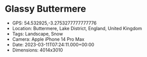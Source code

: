 # Glassy Buttermere

- GPS: 54.532925,-3.2753277777777776
- Location: Buttermere, Lake District, England, United Kingdom
- Tags: Landscape, Snow
- Camera: Apple iPhone 14 Pro Max
- Date: 2023-03-11T07:24:11.000+00:00
- Dimensions: 4014x3010
